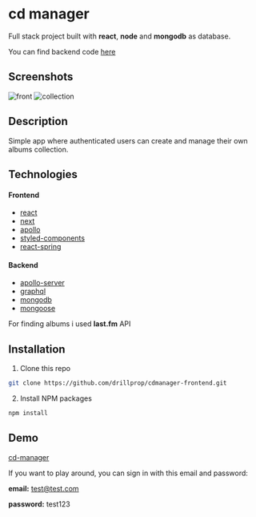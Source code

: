 # cd manager

Full stack project built with **react**, **node** and **mongodb** as database.

You can find backend code [here](https://github.com/drillprop/cdmanager-backend)

## Screenshots

![front](https://user-images.githubusercontent.com/51168865/82314148-a8576f00-99c9-11ea-9848-58007cca78f0.png)
![collection](https://user-images.githubusercontent.com/51168865/82314151-a9889c00-99c9-11ea-9c7b-285fa598cd3b.png)

## Description

Simple app where authenticated users can create and manage their own albums collection.

## Technologies

#### Frontend

- [react](https://reactjs.org/)
- [next](https://nextjs.org/)
- [apollo](https://www.apollographql.com/)
- [styled-components](https://www.styled-components.com/)
- [react-spring](https://www.react-spring.io/)

#### Backend

- [apollo-server](https://www.apollographql.com/)
- [graphql](https://graphql.org/)
- [mongodb](https://www.mongodb.com/)
- [mongoose](https://mongoosejs.com/)

For finding albums i used **last.fm** API

## Installation

1. Clone this repo

```sh
git clone https://github.com/drillprop/cdmanager-frontend.git
```

2. Install NPM packages

```sh
npm install
```

## Demo

[cd-manager](https://cdmanager-frontend.now.sh/)

If you want to play around, you can sign in with this email and password:

**email:** test@test.com

**password:** test123
